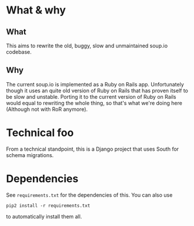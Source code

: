 What & why
==========

What
----

This aims to rewrite the old, buggy, slow and unmaintained soup.io codebase.

Why
---

The current soup.io is implemented as a Ruby on Rails app. Unfortunately though it uses an quite old version of Ruby on Rails that has proven itself to be slow and unstable. Porting it to the current version of Ruby on Rails would equal to rewriting the whole thing, so that's what we're doing here (Although not with RoR anymore).

Technical foo
=============

From a technical standpoint, this is a Django project that uses South for schema migrations.

Dependencies
============

See `requirements.txt` for the dependencies of this. You can also use

	pip2 install -r requirements.txt

to automatically install them all.